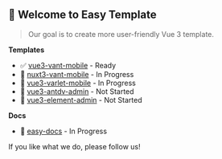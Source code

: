 👋 Welcome to Easy Template
---

> Our goal is to create more user-friendly Vue 3 template. 

**Templates**

- ✅ [vue3-vant-mobile](https://github.com/easy-temps/vue3-vant-mobile) - Ready
- 🚧 [nuxt3-vant-mobile](https://github.com/easy-temps/nuxt3-vant-mobile) - In Progress
- 🚧 [vue3-varlet-mobile](https://github.com/easy-temps/vue3-varlet-mobile) - In Progress
- 💙 [vue3-antdv-admin](https://github.com/easy-temps/vue3-antdv-admin) - Not Started
- 💙 [vue3-element-admin](https://github.com/easy-temps/vue3-element-admin) - Not Started

**Docs**

- 🚧 [easy-docs](https://github.com/easy-temps/easy-docs) - In Progress

If you like what we do, please follow us!
